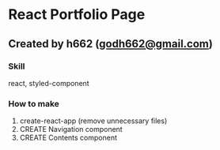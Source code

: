 # React Portfolio Page

## Created by h662 (<godh662@gmail.com>)

### Skill

react, styled-component

### How to make

1. create-react-app (remove unnecessary files)
2. CREATE Navigation component
3. CREATE Contents component
